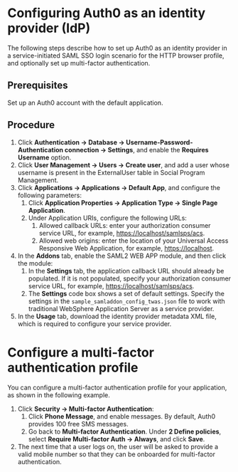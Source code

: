 
# Configuring Auth0 as an identity provider (IdP)

The following steps describe how to set up Auth0 as an identity provider in a service-initiated SAML SSO login scenario for the HTTP browser profile, and optionally set up multi-factor authentication.

## Prerequisites

Set up an Auth0 account with the default application.

## Procedure

1. Click **Authentication -> Database -> Username-Password-Authentication connection -> Settings**, and enable the **Requires Username** option.
2. Click **User Management -> Users -> Create user**, and add a user whose username is present in the ExternalUser table in Social Program Management.
3. Click **Applications -> Applications -> Default App**, and configure the following parameters:
   1. Click **Application Properties -> Application Type -> Single Page Application**.
   2. Under Application URIs, configure the following URLs:
      1. Allowed callback URLs: enter your authorization consumer service URL, for example, [https://localhost/samlsps/acs](https://localhost/samlsps/acs).
      2. Allowed web origins: enter the location of your Universal Access Responsive Web Application, for example, [https://localhost](https://localhost).
4. In the **Addons** tab, enable the SAML2 WEB APP module, and then click the module:
   1. In the **Settings** tab, the application callback URL should already be populated. If it is not populated, specify your authorization consumer service URL, for example, [https://localhost/samlsps/acs](https://localhost/samlsps/acs).
   2. The **Settings** code box shows a set of default settings. Specify the settings in the `sample_samladdon_config_twas.json` file to work with traditional WebSphere Application Server as a service provider.
5. In the **Usage** tab, download the identity provider metadata XML file, which is required to configure your service provider.

# Configure a multi-factor authentication profile

You can configure a multi-factor authentication profile for your application, as shown in the following example.

1. Click **Security -> Multi-factor Authentication**:
   1. Click **Phone Message**, and enable messages. By default, Auth0 provides 100 free SMS messages.
   2. Go back to **Multi-factor Authentication**. Under **2 Define policies**, select **Require Multi-factor Auth -> Always**, and click **Save**.
2. The next time that a user logs on, the user will be asked to provide a valid mobile number so that they can be onboarded for multi-factor authentication.
